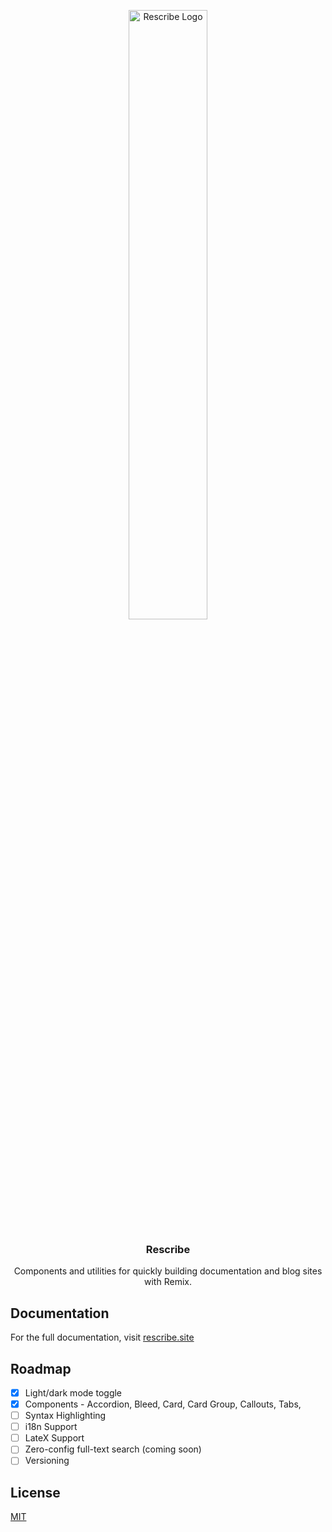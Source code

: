 <p align="center">
  <a href="https://github.com/i4o-oss/rescribe">
    <img style="width: 50%;" src="https://raw.githubusercontent.com/i4o-oss/rescribe/main/docs/public/rescribe_logo.png?raw=true" alt="Rescribe Logo">
  </a>

  <h3 align="center">Rescribe</h2>

  <p align="center">
    Components and utilities for quickly building documentation and blog sites with Remix.
    <!-- <br /> -->
    <!-- <a href="https://rescribe.i4o.dev/docs"><strong>Learn more »</strong></a> -->
    <!-- <br /> -->
    <!-- <br /> -->
    <!-- <a href="https://rescribe.i4o.dev">Website</a> -->
    <!-- · -->
    <!-- <a href="https://github.com/i4o-oss/rescribe/issues">Issues</a> -->
    <!-- · -->
    <!-- <a href="https://github.com/orgs/i4o-oss/projects/3">Roadmap</a> -->
  </p>
</p>

## Documentation

For the full documentation, visit [rescribe.site](https://rescribe.site/)

## Roadmap

-   [x] Light/dark mode toggle
-   [x] Components - Accordion, Bleed, Card, Card Group, Callouts, Tabs,
-   [ ] Syntax Highlighting
-   [ ] i18n Support
-   [ ] LateX Support
-   [ ] Zero-config full-text search (coming soon)
-   [ ] Versioning

## License

[MIT](https://choosealicense.com/licenses/mit/)

